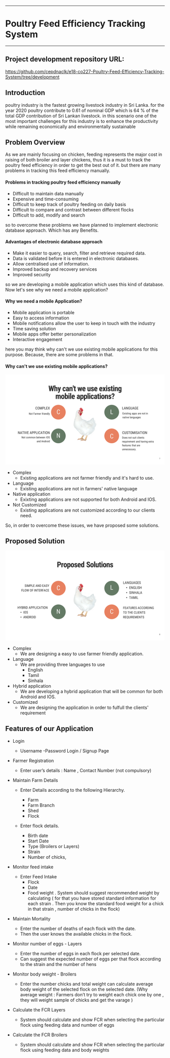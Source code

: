 ___
# Poultry Feed Efficiency Tracking System
___

## Project development repository URL:
https://github.com/cepdnaclk/e18-co227-Poultry-Feed-Efficiency-Tracking-System/tree/development



## Introduction
poultry industry is the fastest growing livestock industry in Sri Lanka.
for the year 2020 poultry contribute to 0.61 of nominal GDP which is 64 % of the total GDP contribution of Sri Lankan livestock. 
in this scenario one of the most important challenges for this industry is to enhance the productivity while remaining economically and environmentally sustainable

## Problem Overview
As we are mainly focusing on chicken, feeding represents the major cost in raising of both broiler and layer chickens, thus it is a must to track the poultry feed efficiency in order to get the best out of it. 
but there are many problems in tracking this feed efficiency manually. 

#### Problems in tracking poultry feed efficiency manually
 - Difficult to maintain data manually
 - Expensive and time-consuming
 - Difficult to keep track of poultry feeding on daily basis
 - Difficult to compare and contrast between different flocks
 - Difficult to add, modify and search

so to overcome these problems we have planned to implement electronic database approach. Which has any Benefits.

#### Advantages of electronic database approach
 - Make it easier to query, search, filter and retrieve required data.
 - Data is validated before it is entered in electronic databases.
 - Allow centralised use of information.
 - Improved backup and recovery services
 - Improved security

so we are developing a mobile application which uses this kind of database. Now let's see why we need a mobile application?

#### Why we need a mobile Application?

 - Mobile application is portable
 - Easy to access information
 - Mobile notifications allow the user to keep in touch with the industry
 - Time saving solution
 - Mobile apps offer better personalization
 - Interactive engagement

here you may think why can't we use existing mobile applications for this purpose. Because, there are some problems in that.

#### Why can't we use existing mobile applications?
![problem](https://github.com/cepdnaclk/e18-co227-Poultry-Feed-Efficiency-Tracking-System-Group-12/blob/main/docs/images/Slide7.PNG)

 - Complex
    - Existing applications are not farmer friendly and it's hard to use.
 - Language
    - Existing applications are not in farmers' native language 
 - Native application
    - Exixting applications are not supported for both Android and IOS.
 - Not Customized
    - Existing applications are not customized according to our clients need.

So, in order to overcome these issues, we have proposed some solutions.

## Proposed Solution
![solution](https://github.com/cepdnaclk/e18-co227-Poultry-Feed-Efficiency-Tracking-System-Group-12/blob/main/docs/images/Slide8.PNG)

- Complex
    - We are designing a easy to use farmer friendly application.
 - Language
    - We are providing three languages to use
       - English
       - Tamil
       - Sinhala 
 - Hybrid application
    - We are developing a hybrid application that will be common for both Android and IOS.
 - Customized
    - We are designing the application in order to fulfull the clients' requirement

## Features of our Application
 - Login
     - Username -Password Login / Signup Page

 - Farmer Registration
     - Enter user’s details : Name , Contact Number (not compulsory)

 - Maintain Farm Details
     - Enter Details according to the following  Hierarchy.
         - Farm	
         - Farm Branch
         - Shed
         - Flock

     - Enter  flock details.
         - Birth date 
         - Start Date 
         - Type (Broilers or Layers)  
         - Strain 
         - Number of chicks,     


 - Monitor feed intake
    - Enter Feed Intake 
       - Flock 
       - Date
       - Food weight .
       System should suggest recommended weight  by calculating ( for that you have stored standard information for each strain . Then you know the standard food   weight for a chick in that strain  , number of chicks in the flock)

 - Maintain  Mortality
    - Enter the number of  deaths  of each flock with the date. 
    - Then the user knows the available chicks in the flock. 

 - Monitor number of eggs - Layers
    - Enter the number of eggs  in each flock per selected date.
    - Can suggest the expected number of eggs  per that flock according  to the strain and  the number of  hens

 - Monitor body weight - Broilers
    - Enter the number chicks and total weight can calculate average body weight  of the selected flock on the selected  date. (Why average weight : Farmers  don’t    try to  weight each chick  one by one , they will weight sample  of chicks and get the varage )


 - Calculate the FCR Layers
     - System should calculate and show FCR when selecting the particular flock using feeding data and number of eggs
  

 - Calculate the FCR Broilers 
     - System should calculate and show FCR when selecting the particular flock using feeding data and body weights


